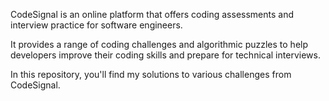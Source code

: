 CodeSignal is an online platform that offers coding assessments and interview practice for software engineers.

It provides a range of coding challenges and algorithmic puzzles to help developers improve their coding skills and prepare for technical interviews.

In this repository, you'll find my solutions to various challenges from CodeSignal.
